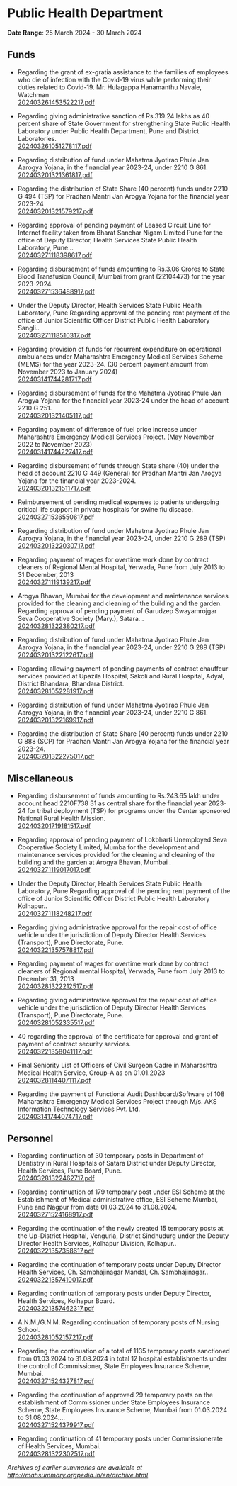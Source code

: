 # Public Health Department

**Date Range**: 25 March 2024 - 30 March 2024


## Funds
- Regarding the grant of ex-gratia assistance to the families of employees who die of infection with the Covid-19 virus while performing their duties related to Covid-19.  Mr. Hulagappa Hanamanthu Navale, Watchman\
  [202403261453522217.pdf](https://gr.maharashtra.gov.in/Site/Upload/Government%20Resolutions/English/202403261453522217.....pdf)

- Regarding giving administrative sanction of Rs.319.24 lakhs as 40 percent share of State Government for strengthening State Public Health Laboratory under Public Health Department, Pune and District Laboratories.\
  [202403261051278117.pdf](https://gr.maharashtra.gov.in/Site/Upload/Government%20Resolutions/English/202403261051278117.pdf)

- Regarding distribution of fund under Mahatma Jyotirao Phule Jan Aarogya Yojana, in the financial year 2023-24, under 2210 G 861.\
  [202403201321361817.pdf](https://gr.maharashtra.gov.in/Site/Upload/Government%20Resolutions/English/202403201321361817.pdf)

- Regarding the distribution of State Share (40 percent) funds under 2210 G 494 (TSP) for Pradhan Mantri Jan Arogya Yojana for the financial year 2023-24\
  [202403201321579217.pdf](https://gr.maharashtra.gov.in/Site/Upload/Government%20Resolutions/English/202403201321579217.pdf)

- Regarding approval of pending payment of Leased Circuit Line for Internet facility taken from Bharat Sanchar Nigam Limited Pune for the office of Deputy Director, Health Services State Public Health Laboratory, Pune...\
  [202403271118398617.pdf](https://gr.maharashtra.gov.in/Site/Upload/Government%20Resolutions/English/202403271118398617.pdf)

- Regarding disbursement of funds amounting to Rs.3.06 Crores to State Blood Transfusion Council, Mumbai from grant (22104473) for the year 2023-2024.\
  [202403271536488917.pdf](https://gr.maharashtra.gov.in/Site/Upload/Government%20Resolutions/English/202403271536488917.pdf)

- Under the Deputy Director, Health Services State Public Health Laboratory, Pune Regarding approval of the pending rent payment of the office of Junior Scientific Officer District Public Health Laboratory Sangli..\
  [202403271118510317.pdf](https://gr.maharashtra.gov.in/Site/Upload/Government%20Resolutions/English/202403271118510317.pdf)

- Regarding provision of funds for recurrent expenditure on operational ambulances under Maharashtra Emergency Medical Services Scheme (MEMS) for the year 2023-24.  (30 percent payment amount from November 2023 to January 2024)\
  [202403141744281717.pdf](https://gr.maharashtra.gov.in/Site/Upload/Government%20Resolutions/English/202403141744281717.pdf)

- Regarding disbursement of funds for the Mahatma Jyotirao Phule Jan Arogya Yojana for the financial year 2023-24 under the head of account 2210 G 251.\
  [202403201321405117.pdf](https://gr.maharashtra.gov.in/Site/Upload/Government%20Resolutions/English/202403201321405117.pdf)

- Regarding payment of difference of fuel price increase under Maharashtra Emergency Medical Services Project. (May November 2022 to November 2023)\
  [202403141744227417.pdf](https://gr.maharashtra.gov.in/Site/Upload/Government%20Resolutions/English/202403141744227417.pdf)

- Regarding disbursement of funds through State share (40) under the head of account 2210 G 449 (General) for Pradhan Mantri Jan Arogya Yojana for the financial year 2023-2024.\
  [202403201321511717.pdf](https://gr.maharashtra.gov.in/Site/Upload/Government%20Resolutions/English/202403201321511717.pdf)

- Reimbursement of pending medical expenses to patients undergoing critical life support in private hospitals for swine flu disease.\
  [202403271536550617.pdf](https://gr.maharashtra.gov.in/Site/Upload/Government%20Resolutions/English/202403271536550617.pdf)

- Regarding distribution of fund under Mahatma Jyotirao Phule Jan Aarogya Yojana, in the financial year 2023-24, under 2210 G 289 (TSP)\
  [202403201322030717.pdf](https://gr.maharashtra.gov.in/Site/Upload/Government%20Resolutions/English/202403201322030717.pdf)

- Regarding payment of wages for overtime work done by contract cleaners of Regional Mental Hospital, Yerwada, Pune from July 2013 to 31 December, 2013\
  [202403271119139217.pdf](https://gr.maharashtra.gov.in/Site/Upload/Government%20Resolutions/English/202403271119139217.pdf)

- Arogya Bhavan, Mumbai for the development and maintenance services provided for the cleaning and cleaning of the building and the garden. Regarding approval of pending payment of Garudzep Swayamrojgar Seva Cooperative Society (Mary.), Satara...\
  [202403281322380217.pdf](https://gr.maharashtra.gov.in/Site/Upload/Government%20Resolutions/English/202403281322380217.pdf)

- Regarding distribution of fund under Mahatma Jyotirao Phule Jan Aarogya Yojana, in the financial year 2023-24, under 2210 G 289 (TSP)\
  [202403201322122617.pdf](https://gr.maharashtra.gov.in/Site/Upload/Government%20Resolutions/English/202403201322122617.pdf)

- Regarding allowing payment of pending payments of contract chauffeur services provided at Upazila Hospital, Sakoli and Rural Hospital, Adyal, District Bhandara, Bhandara District.\
  [202403281052281917.pdf](https://gr.maharashtra.gov.in/Site/Upload/Government%20Resolutions/English/202403281052281917.pdf)

- Regarding distribution of fund under Mahatma Jyotirao Phule Jan Aarogya Yojana, in the financial year 2023-24, under 2210 G 861.\
  [202403201322169917.pdf](https://gr.maharashtra.gov.in/Site/Upload/Government%20Resolutions/English/202403201322169917.pdf)

- Regarding the distribution of State Share (40 percent) funds under 2210 G 888 (SCP) for Pradhan Mantri Jan Arogya Yojana for the financial year 2023-24.\
  [202403201322275017.pdf](https://gr.maharashtra.gov.in/Site/Upload/Government%20Resolutions/English/202403201322275017.pdf)

## Miscellaneous
- Regarding disbursement of funds amounting to Rs.243.65 lakh under account head 2210F738 31 as central share for the financial year 2023-24 for tribal deployment (TSP) for programs under the Center sponsored National Rural Health Mission.\
  [202403201719181517.pdf](https://gr.maharashtra.gov.in/Site/Upload/Government%20Resolutions/English/202403201719181517.pdf)

- Regarding approval of pending payment of Lokbharti Unemployed Seva Cooperative Society Limited, Mumba for the development and maintenance services provided for the cleaning and cleaning of the building and the garden at Arogya Bhavan, Mumbai .\
  [202403271119017017.pdf](https://gr.maharashtra.gov.in/Site/Upload/Government%20Resolutions/English/202403271119017017.pdf)

- Under the Deputy Director, Health Services State Public Health Laboratory, Pune Regarding approval of the pending rent payment of the office of Junior Scientific Officer District Public Health Laboratory Kolhapur..\
  [202403271118248217.pdf](https://gr.maharashtra.gov.in/Site/Upload/Government%20Resolutions/English/202403271118248217.pdf)

- Regarding giving administrative approval for the repair cost of office vehicle under the jurisdiction of Deputy Director Health Services (Transport), Pune Directorate, Pune.\
  [202403221357578817.pdf](https://gr.maharashtra.gov.in/Site/Upload/Government%20Resolutions/English/202403221357578817.pdf)

- Regarding payment of wages for overtime work done by contract cleaners of Regional mental Hospital, Yerwada, Pune from July 2013 to December 31, 2013\
  [202403281322212517.pdf](https://gr.maharashtra.gov.in/Site/Upload/Government%20Resolutions/English/202403281322212517.pdf)

- Regarding giving administrative approval for the repair cost of office vehicle under the jurisdiction of Deputy Director Health Services (Transport), Pune Directorate, Pune.\
  [202403281052335517.pdf](https://gr.maharashtra.gov.in/Site/Upload/Government%20Resolutions/English/202403281052335517.pdf)

- 40 regarding the approval of the certificate for approval and grant of payment of contract security services.\
  [202403221358041117.pdf](https://gr.maharashtra.gov.in/Site/Upload/Government%20Resolutions/English/202403221358041117.pdf)

- Final Seniority List of Officers of Civil Surgeon Cadre in Maharashtra Medical  Health Service, Group-A as on 01.01.2023\
  [202403281144071117.pdf](https://gr.maharashtra.gov.in/Site/Upload/Government%20Resolutions/English/202403281144071117.pdf)

- Regarding the payment of Functional Audit Dashboard/Software of 108 Maharashtra Emergency Medical Services Project through M/s. AKS Information Technology Services Pvt. Ltd.\
  [202403141744074717.pdf](https://gr.maharashtra.gov.in/Site/Upload/Government%20Resolutions/English/202403141744074717.pdf)

## Personnel
- Regarding continuation of 30 temporary posts in Department of Dentistry in Rural Hospitals of Satara District under Deputy Director, Health Services, Pune Board, Pune.\
  [202403281322462717.pdf](https://gr.maharashtra.gov.in/Site/Upload/Government%20Resolutions/English/202403281322462717.pdf)

- Regarding continuation of 179 temporary post under ESI Scheme at the Establishment of Medical administrative office, ESI Scheme Mumbai, Pune and Nagpur from date 01.03.2024 to 31.08.2024.\
  [202403271524168917.pdf](https://gr.maharashtra.gov.in/Site/Upload/Government%20Resolutions/English/202403271524168917.pdf)

- Regarding the continuation of the newly created 15 temporary posts at the Up-District Hospital, Vengurla, District Sindhudurg under the Deputy Director Health Services, Kolhapur Division, Kolhapur..\
  [202403221357358617.pdf](https://gr.maharashtra.gov.in/Site/Upload/Government%20Resolutions/English/202403221357358617.pdf)

- Regarding the continuation of temporary posts under Deputy Director Health Services, Ch. Sambhajinagar Mandal, Ch. Sambhajinagar..\
  [202403221357410017.pdf](https://gr.maharashtra.gov.in/Site/Upload/Government%20Resolutions/English/202403221357410017.pdf)

- Regarding continuation of temporary posts under Deputy Director, Health Services, Kolhapur Board.\
  [202403221357462317.pdf](https://gr.maharashtra.gov.in/Site/Upload/Government%20Resolutions/English/202403221357462317.pdf)

- A.N.M./G.N.M. Regarding continuation of temporary posts of Nursing School.\
  [202403281052157217.pdf](https://gr.maharashtra.gov.in/Site/Upload/Government%20Resolutions/English/202403281052157217.pdf)

- Regarding the continuation of a total of 1135 temporary posts sanctioned from 01.03.2024 to 31.08.2024 in total 12 hospital establishments under the control of Commissioner, State Employees Insurance Scheme, Mumbai.\
  [202403271524327817.pdf](https://gr.maharashtra.gov.in/Site/Upload/Government%20Resolutions/English/202403271524327817.pdf)

- Regarding the continuation of approved 29 temporary posts on the establishment of Commissioner under State Employees Insurance Scheme, State Employees Insurance Scheme, Mumbai from 01.03.2024 to 31.08.2024....\
  [202403271524379917.pdf](https://gr.maharashtra.gov.in/Site/Upload/Government%20Resolutions/English/202403271524379917.pdf)

- Regarding continuation of 41 temporary posts under Commissionerate of Health Services, Mumbai.\
  [202403281322302517.pdf](https://gr.maharashtra.gov.in/Site/Upload/Government%20Resolutions/English/202403281322302517.pdf)


*Archives of earlier summaries are available at http://mahsummary.orgpedia.in/en/archive.html*